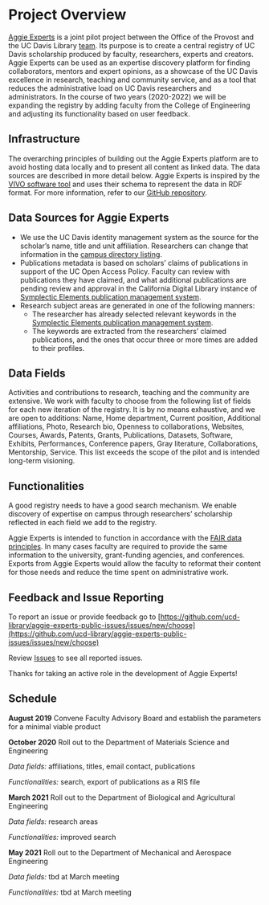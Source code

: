 # Project Overview

[Aggie Experts](https://dev.experts.ucdavis.edu) is a joint pilot project between the Office of the Provost and the UC Davis Library [team](https://github.com/Vensberg/aggie-experts/blob/main/Team%20Members). Its purpose is to create a central registry of UC Davis scholarship produced by faculty, researchers, experts and creators. Aggie Experts can be used as an expertise discovery platform for finding collaborators, mentors and expert opinions, as a showcase of the UC Davis excellence in research, teaching and community service, and as a tool that reduces the administrative load on UC Davis researchers and administrators. In the course of two years (2020-2022) we will be expanding the registry by adding faculty from the College of Engineering and adjusting its functionality based on user feedback.

## Infrastructure

The overarching principles of building out the Aggie Experts platform are to avoid hosting data locally and to present all content as linked data. The data sources are described in more detail below. Aggie Experts is inspired by the [VIVO software tool](https://duraspace.org/vivo/about/) and uses their schema to represent the data in RDF format. For more information, refer to our [GitHub repository](https://github.com/ucd-library/rp-ucd-deployment).

## Data Sources for Aggie Experts

* We use the UC Davis identity management system as the source for the scholar’s name, title and unit affiliation. Researchers can change that information in the [campus directory listing](https://org.ucdavis.edu/odr).
* Publications metadata is based on scholars’ claims of publications in support of the UC Open Access Policy. Faculty can review with publications they have claimed, and what additional publications are pending review and approval in the California Digital Library instance of [Symplectic Elements publication management system](https://oapolicy.universityofcalifornia.edu/).
* Research subject areas are generated in one of the following manners:
  * The researcher has already selected relevant keywords in the [Symplectic Elements publication management system](https://oapolicy.universityofcalifornia.edu/).
  * The keywords are extracted from the researchers’ claimed publications, and the ones that occur three or more times are added to their profiles.
  
## Data Fields

Activities and contributions to research, teaching and the community are extensive. We work with faculty to choose from the following list of fields for each new iteration of the registry. It is by no means exhaustive, and we are open to additions: Name, Home department, Current position, Additional affiliations, Photo, Research bio, Openness to collaborations, Websites, Courses, Awards, Patents, Grants, Publications, Datasets, Software, Exhibits, Performances, Conference papers, Gray literature, Collaborations, Mentorship, Service. This list exceeds the scope of the pilot and is intended long-term visioning.
  
## Functionalities

A good registry needs to have a good search mechanism. We enable discovery of expertise on campus through researchers’ scholarship reflected in each field we add to the registry. 

Aggie Experts is intended to function in accordance with the [FAIR data principles](https://www.force11.org/fairprinciples). In many cases faculty are required to provide the same information to the university, grant-funding agencies, and conferences. Exports from Aggie Experts would allow the faculty to reformat their content for those needs and reduce the time spent on administrative work.

## Feedback and Issue Reporting

To report an issue or provide feedback go to
[https://github.com/ucd-library/aggie-experts-public-issues/issues/new/choose](https://github.com/ucd-library/aggie-experts-public-issues/issues/new/choose)

Review [Issues](https://github.com/ucd-library/aggie-experts-public-issues/issues) to see all reported issues.

Thanks for taking an active role in the development of Aggie Experts!

## Schedule

**August 2019** Convene Faculty Advisory Board and establish the parameters for a minimal viable product

**October 2020** Roll out to the Department of Materials Science and Engineering

*Data fields:* affiliations, titles, email contact, publications

*Functionalities:*  search, export of publications as a RIS file

**March 2021** Roll out to the Department of Biological and Agricultural Engineering

*Data fields:* research areas

*Functionalities:* improved search

**May 2021** Roll out to the Department of Mechanical and Aerospace Engineering

*Data fields:* tbd at March meeting

*Functionalities:* tbd at March meeting

